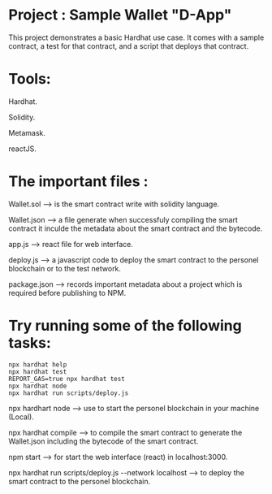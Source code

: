 # Project : Sample Wallet "D-App" 

This project demonstrates a basic Hardhat use case. It comes with a sample contract, a test for that contract, and a script that deploys that contract.

# Tools:
Hardhat.

Solidity.

Metamask.

reactJS.

# The important files :
Wallet.sol --> is the smart contract write with solidity language.

Wallet.json --> a file generate when successfuly compiling the smart contract it inculde the metadata about the smart contract and the bytecode.

app.js --> react file for web interface.

deploy.js --> a javascript code to deploy the smart contract to the personel blockchain or to the test network. 

package.json --> records important metadata about a project which is required before publishing to NPM.


# Try running some of the following tasks:

```shell
npx hardhat help
npx hardhat test
REPORT_GAS=true npx hardhat test
npx hardhat node    
npx hardhat run scripts/deploy.js
```
npx hardhart node --> use to start the personel blockchain in your machine (Local).

npx hardhat compile --> to compile the smart contract to generate the Wallet.json including the bytecode of the smart contract.

npm start --> for start the web interface (react) in localhost:3000.

npx hardhat run scripts/deploy.js --network localhost --> to deploy the smart contract to the personel blockchain.
